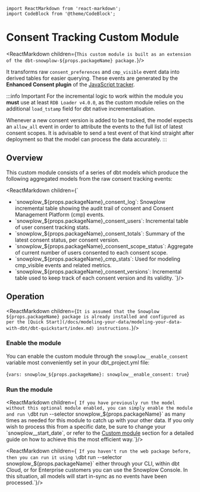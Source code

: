 ```mdx-code-block
import ReactMarkdown from 'react-markdown';
import CodeBlock from '@theme/CodeBlock';
```

# Consent Tracking Custom Module

<ReactMarkdown children={`This custom module is built as an extension of the dbt-snowplow-${props.packageName} package.`}/>

It transforms raw `consent_preferences` and `cmp_visible` event data into derived tables for easier querying. These events are generated by the **Enhanced Consent plugin** of the [JavaScript tracker](/docs/sources/trackers/web-trackers/index.md).

:::info Important
For the incremental logic to work within the module you **must** use at least `RDB Loader v4.0.0`, as the custom module relies on the additional `load_tstamp` field for dbt native incrementalisation.

Whenever a new consent version is added to be tracked, the model expects an `allow_all` event in order to attribute the events to the full list of latest consent scopes. It is advisable to send a test event of that kind straight after deployment so that the model can process the data accurately.
:::

## Overview

This custom module consists of a series of dbt models which produce the following aggregated models from the raw consent tracking events:

<ReactMarkdown children={`
- \`snowplow_${props.packageName}_consent_log\`: Snowplow incremental table showing the audit trail of consent and Consent Management Platform (cmp) events.
- \`snowplow_${props.packageName}_consent_users\`: Incremental table of user consent tracking stats.
- \`snowplow_${props.packageName}_consent_totals\`: Summary of the latest consent status, per consent version.
- \`snowplow_${props.packageName}_cconsent_scope_status\`: Aggregate of current number of users consented to each consent scope.
- \`snowplow_${props.packageName}_cmp_stats\`: Used for modeling cmp_visible events and related metrics.
- \`snowplow_${props.packageName}_consent_versions\`: Incremental table used to keep track of each consent version and its validity.
`}/>

## Operation

<ReactMarkdown children={`It is assumed that the Snowplow ${props.packageName} package is already installed and configured as per the [Quick Start](/docs/modeling-your-data/modeling-your-data-with-dbt/dbt-quickstart/index.md) instructions.`}/>

### Enable the module

You can enable the custom module through the `snowplow__enable_consent` variable most conveniently set in your dbt_project.yml file:

<CodeBlock language='yaml' title="dbt_project.yml">{`
vars:
  snowplow_${props.packageName}:
    snowplow__enable_consent: true
    `}
</CodeBlock>

###  Run the module
<ReactMarkdown children={`
If you have previously run the model without this optional module enabled, you can simply enable the module and run \`dbt run --selector snowplow_${props.packageName}\` as many times as needed for this module to catch up with your other data. If you only wish to process this from a specific date, be sure to change your \`snowplow__start_date\`, or refer to the [Custom module](/docs/modeling-your-data/modeling-your-data-with-dbt/dbt-custom-models/index.md) section for a detailed guide on how to achieve this the most efficient way.`}/>

<ReactMarkdown children={`
If you haven't run the web package before, then you can run it using \`dbt run --selector snowplow_${props.packageName}\` either through your CLI, within dbt Cloud, or for Enterprise customers you can use the Snowplow Console. In this situation, all models will start in-sync as no events have been processed.`}/>

